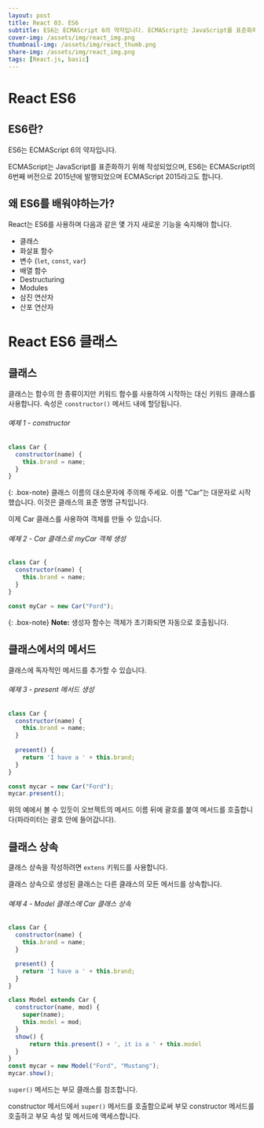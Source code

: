 ```yaml
---
layout: post
title: React 03. ES6
subtitle: ES6는 ECMAScript 6의 약자입니다. ECMAScript는 JavaScript를 표준화하기 위해 작성되었으며, ES6는 ECMAScript의 6번째 버전으로 2015년에 발행되었으며 ECMAScript 2015라고도 합니다.
cover-img: /assets/img/react_img.png
thumbnail-img: /assets/img/react_thumb.png
share-img: /assets/img/react_img.png
tags: [React.js, basic]
---
```


# React ES6

## ES6란?

ES6는 ECMAScript 6의 약자입니다.

ECMAScript는 JavaScript를 표준화하기 위해 작성되었으며, ES6는 ECMAScript의 6번째 버전으로 2015년에 발행되었으며 ECMAScript 2015라고도 합니다.

## 왜 ES6를 배워야하는가?

React는 ES6를 사용하며 다음과 같은 몇 가지 새로운 기능을 숙지해야 합니다.

+ 클래스
+ 화살표 함수
+ 변수 (```let```, ```const```, ```var```)
+ 배열 함수
+ Destructuring
+ Modules
+ 삼진 연산자
+ 산포 연산자

# React ES6 클래스

## 클래스

클래스는 함수의 한 종류이지만 키워드 함수를 사용하여 시작하는 대신 키워드 클래스를 사용합니다. 속성은 ```constructor()``` 메서드 내에 할당됩니다.

###### 예제 1 - constructor

```javascript
class Car {
  constructor(name) {
    this.brand = name;
  }
}
```

{: .box-note}
클래스 이름의 대소문자에 주의해 주세요. 이름 "Car"는 대문자로 시작했습니다. 이것은 클래스의 표준 명명 규칙입니다.

이제 Car 클래스를 사용하여 객체를 만들 수 있습니다.

###### 예제 2 - Car 클래스로 myCar 객체 생성

```javascript
class Car {
  constructor(name) {
    this.brand = name;
  }
}

const myCar = new Car("Ford");
```

{: .box-note}
**Note:** 생성자 함수는 객체가 초기화되면 자동으로 호출됩니다.

## 클래스에서의 메서드

클래스에 독자적인 메서드를 추가할 수 있습니다.

###### 예제 3 - present 메서드 생성

```javascript
class Car {
  constructor(name) {
    this.brand = name;
  }
  
  present() {
    return 'I have a ' + this.brand;
  }
}

const mycar = new Car("Ford");
mycar.present();
```

위의 예에서 볼 수 있듯이 오브젝트의 메서드 이름 뒤에 괄호를 붙여 메서드를 호출합니다(파라미터는 괄호 안에 들어갑니다).

## 클래스 상속

클래스 상속을 작성하려면 ```extens``` 키워드를 사용합니다.

클래스 상속으로 생성된 클래스는 다른 클래스의 모든 메서드를 상속합니다.

###### 예제 4 - Model 클래스에 Car 클래스 상속

```javascript
class Car {
  constructor(name) {
    this.brand = name;
  }

  present() {
    return 'I have a ' + this.brand;
  }
}

class Model extends Car {
  constructor(name, mod) {
    super(name);
    this.model = mod;
  }  
  show() {
      return this.present() + ', it is a ' + this.model
  }
}
const mycar = new Model("Ford", "Mustang");
mycar.show();
```

```super()``` 메서드는 부모 클래스를 참조합니다.

constructor 메서드에서 ```super()``` 메서드를 호출함으로써 부모 constructor 메서드를 호출하고 부모 속성 및 메서드에 액세스합니다.





